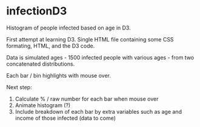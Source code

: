 infectionD3
===========

Histogram of people infected based on age in D3.

First attempt at learning D3. Single HTML file containing some CSS formating, HTML, and the D3 code. 

Data is simulated ages - 1500 infected people with various ages - from two concatenated distributions.

Each bar / bin highlights with mouse over. 

Next step: 

1. Calculate % / raw number for each bar when mouse over
2. Animate histogram (?) 
3. Include breakdown of each bar by extra variables such as age and income of those infected (data to come)
